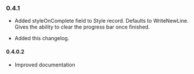 ### 0.4.1

* Added styleOnComplete field to Style record. Defaults to
  WriteNewLine. Gives the ability to clear the progress bar once
  finished.

* Added this changelog.

#### 0.4.0.2

* Improved documentation
